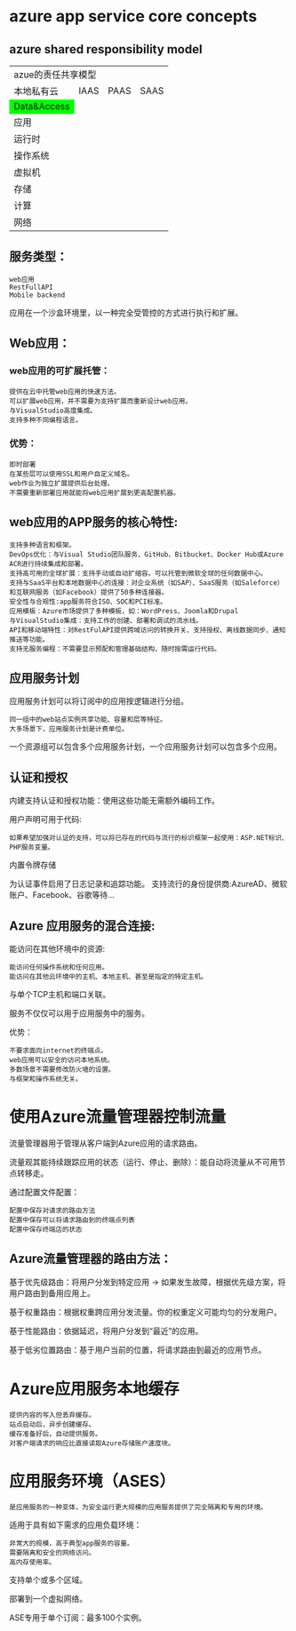# azure app service core concepts

## azure shared responsibility model

<table>
    <tr>
        <td  colspan="4" color="red"> azue的责任共享模型 </td>
    </tr>
    <tr>
        <td>本地私有云</td>
        <td>IAAS</td>
        <td>PAAS</td>
        <td>SAAS</td>
    </tr>
    <tr>
        <td bgcolor="#00FF00">Data&Access</td>
    </tr>
    <tr>
        <td color="black">应用</td>
    </tr>
    <tr>
        <td>运行时</td>
    </tr>
    <tr>
        <td>操作系统</td>
    </tr>
    <tr>
        <td>虚拟机</td>
    </tr>
    <tr>
        <td>存储</td>
    </tr>
    <tr>
        <td>计算</td>
    </tr>
    <tr>
        <td>网络</td>
    </tr>
</table>

## 服务类型：
    
    web应用
    RestFullAPI
    Mobile backend

应用在一个沙盒环境里，以一种完全受管控的方式进行执行和扩展。

## Web应用：

### web应用的可扩展托管：

    提供在云中托管web应用的快速方法。
    可以扩展web应用，并不需要为支持扩展而重新设计web应用。
    与VisualStudio高度集成。
    支持多种不同编程语言。

### 优势：
    
    即时部署
    在某些层可以使用SSL和用户自定义域名。
    web作业为独立扩展提供后台处理。
    不需要重新部署应用就能将web应用扩展到更高配置机器。

## web应用的APP服务的核心特性:

    支持多种语言和框架。
    DevOps优化：与Visual Studio团队服务、GitHub、Bitbucket、Docker Hub或Azure ACR进行持续集成和部署。
    支持高可用的全球扩展：支持手动或自动扩缩容。可以托管到微软全球的任何数据中心。
    支持与SaaS平台和本地数据中心的连接：对企业系统（如SAP）、SaaS服务（如Saleforce）和互联网服务（如Facebook）提供了50多种连接器。
    安全性与合规性:app服务符合ISO、SOC和PCI标准。
    应用模板：Azure市场提供了多种模板，如：WordPress、Joomla和Drupal
    与VisualStudio集成：支持工作的创建、部署和调试的流水线。
    API和移动端特性：对RestFulAPI提供跨域访问的转换开关、支持授权、离线数据同步、通知推送等功能。
    支持无服务编程：不需要显示预配和管理基础结构，随时按需运行代码。

## 应用服务计划

应用服务计划可以将订阅中的应用按逻辑进行分组。

    同一组中的web站点实例共享功能、容量和层等特征。
    大多场景下，应用服务计划是计费单位。

一个资源组可以包含多个应用服务计划，一个应用服务计划可以包含多个应用。

## 认证和授权

内建支持认证和授权功能：使用这些功能无需额外编码工作。

用户声明可用于代码:

    如果希望加强对认证的支持，可以将已存在的代码与流行的标识框架一起使用：ASP.NET标识、PHP服务变量。

内置令牌存储


为认证事件启用了日志记录和追踪功能。
支持流行的身份提供商:AzureAD、微软账户、Facebook、谷歌等待...

## Azure 应用服务的混合连接:

能访问在其他环境中的资源:

    能访问任何操作系统和任何应用。
    能访问在其他云环境中的主机、本地主机、甚至是指定的特定主机。

与单个TCP主机和端口关联。

服务不仅仅可以用于应用服务中的服务。

优势：

    不要求面向internet的终端点。
    web应用可以安全的访问本地系统。
    多数场景不需要修改防火墙的设置。
    与框架和操作系统无关。

# 使用Azure流量管理器控制流量

流量管理器用于管理从客户端到Azure应用的请求路由。

流量观其能持续跟踪应用的状态（运行、停止、删除）：能自动将流量从不可用节点转移走。

通过配置文件配置：

    配置中保存对请求的路由方法
    配置中保存可以将请求路由到的终端点列表
    配置中保存终端店的状态

## Azure流量管理器的路由方法：
基于优先级路由：将用户分发到特定应用 -> 如果发生故障，根据优先级方案，将用户路由到备用应用上。

基于权重路由：根据权重跨应用分发流量。你的权重定义可能均匀的分发用户。

基于性能路由：依据延迟，将用户分发到“最近”的应用。

基于低劣位置路由：基于用户当前的位置，将请求路由到最近的应用节点。

# Azure应用服务本地缓存

    提供内容的写入但丢弃缓存。
    站点启动后，异步创建缓存。
    缓存准备好后，自动提供服务。
    对客户端请求的响应比直接读取Azure存储账户速度块。

# 应用服务环境（ASES）

    是应用服务的一种变体，为安全运行更大规模的应用服务提供了完全隔离和专用的环境。

适用于具有如下需求的应用负载环境：

    非常大的规模，高于典型app服务的容量。
    需要隔离和安全的网络访问。
    高内存使用率。

支持单个或多个区域。

部署到一个虚拟网络。

ASE专用于单个订阅：最多100个实例。



